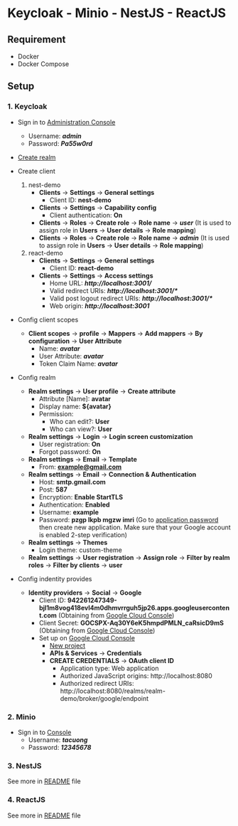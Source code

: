 # Keycloak - Minio - NestJS - ReactJS

## Requirement

- Docker
- Docker Compose

## Setup

### 1. Keycloak

- Sign in to [Administration Console](http://localhost:8080)
  - Username: **_admin_**
  - Password: **_Pa55w0rd_**

- [Create realm](http://localhost:8080/admin/master/console/#/master/add-realm)

- Create client
  1. nest-demo
      - **Clients** -> **Settings** -> **General settings**
        - Client ID: **nest-demo**
      - **Clients** -> **Settings** -> **Capability config**
        - Client authentication: **On**
      - **Clients** -> **Roles** -> **Create role** -> **Role name** -> **_user_** (It is used to assign role in **Users** -> **User details** -> **Role mapping**)
      - **Clients** -> **Roles** -> **Create role** -> **Role name** -> **_admin_** (It is used to assign role in **Users** -> **User details** -> **Role mapping**)
  2. react-demo
      - **Clients** -> **Settings** -> **General settings**
        - Client ID: **react-demo**
      - **Clients** -> **Settings** -> **Access settings**
        - Home URL: **_http://localhost:3001/_**
        - Valid redirect URIs: **_http://localhost:3001/*_**
        - Valid post logout redirect URIs: **_http://localhost:3001/*_**
        - Web origin: **_http://localhost:3001_**

- Config client scopes
  - **Client scopes** -> **profile** -> **Mappers** -> **Add mappers** -> **By configuration** -> **User Attribute**
    - Name: **_avatar_**
    - User Attribute: **_avatar_**
    - Token Claim Name: **_avatar_**

- Config realm
  - **Realm settings** -> **User profile** -> **Create attribute**
    - Attribute [Name]: **avatar**
    - Display name: **${avatar}**
    - Permission:
      - Who can edit?: **User**
      - Who can view?: **User**
  - **Realm settings** -> **Login** -> **Login screen customization**
    - User registration: **On**
    - Forgot password: **On**
  - **Realm settings** -> **Email** -> **Template**
    - From: **example@gmail.com**
  - **Realm settings** -> **Email** -> **Connection & Authentication**
    - Host: **smtp.gmail.com**
    - Post: **587**
    - Encryption: **Enable StartTLS**
    - Authentication: **Enabled**
    - Username: **example**
    - Password: **pzgp lkpb mgzw imri** (Go to [application password](https://myaccount.google.com/u/1/apppasswords?utm_source=google-account&utm_medium=myaccountsecurity&utm_campaign=tsv-settings&rapt=AEjHL5Plx2bKft72Pe59WiQvx0cqln1Ie44-gwHxFt6186SNJ9JlO-TgS_LuFVj1tg3WMyBPip4C6eyYgmaOYmfIThFHUgTaEsaHdUorT_VugxnnwwqFHgg) then create new application. Make sure that your Google account is enabled 2-step verification)
  - **Realm settings** -> **Themes**
    - Login theme: custom-theme
  - **Realm settings** -> **User registration** -> **Assign role** -> **Filter by realm roles** -> **Filter by clients** -> **user**

- Config indentity provides
  - **Identity providers** -> **Social** -> **Google**
    - Client ID: **942261247349-bjl1m8vog418evl4m0dhmvrrguh5jp26.apps.googleusercontent.com** (Obtaining from [Google Cloud Console](https://console.cloud.google.com))
    - Client Secret: **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** (Obtaining from [Google Cloud Console](https://console.cloud.google.com))
    - Set up on [Google Cloud Console](https://console.cloud.google.com)
      - [New project](https://console.cloud.google.com/projectcreate)
      - **APIs & Services** -> **Credentials**
      - **CREATE CREDENTIALS** -> **OAuth client ID**
        - Application type: Web application
        - Authorized JavaScript origins: http://localhost:8080
        - Authorized redirect URIs: http://localhost:8080/realms/realm-demo/broker/google/endpoint

### 2. Minio

- Sign in to [Console](http://localhost:9001/login)
  - Username: **_tacuong_**
  - Password: **_12345678_**

### 3. NestJS

See more in [README](./nestjs/README.md) file

### 4. ReactJS

See more in [README](./reactjs/README.md) file
